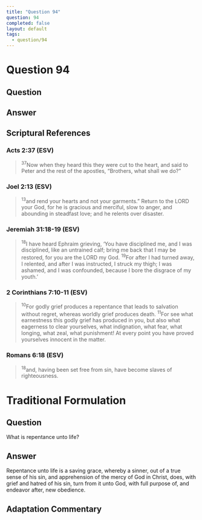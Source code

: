 ```yaml
---
title: "Question 94"
question: 94
completed: false
layout: default
tags:
  - question/94
---
```

# Question 94

## Question


## Answer


## Scriptural References
### Acts 2:37 (ESV)
> <sup>37</sup>Now when they heard this they were cut to the heart, and said to Peter and the rest of the apostles, “Brothers, what shall we do?”

### Joel 2:13 (ESV)
> <sup>13</sup>and rend your hearts and not your garments.” Return to the LORD your God, for he is gracious and merciful, slow to anger, and abounding in steadfast love; and he relents over disaster.

### Jeremiah 31:18-19 (ESV)
> <sup>18</sup>I have heard Ephraim grieving, ‘You have disciplined me, and I was disciplined, like an untrained calf; bring me back that I may be restored, for you are the LORD my God.
> <sup>19</sup>For after I had turned away, I relented, and after I was instructed, I struck my thigh; I was ashamed, and I was confounded, because I bore the disgrace of my youth.’

### 2 Corinthians 7:10-11 (ESV)
> <sup>10</sup>For godly grief produces a repentance that leads to salvation without regret, whereas worldly grief produces death.
> <sup>11</sup>For see what earnestness this godly grief has produced in you, but also what eagerness to clear yourselves, what indignation, what fear, what longing, what zeal, what punishment! At every point you have proved yourselves innocent in the matter.

### Romans 6:18 (ESV)
> <sup>18</sup>and, having been set free from sin, have become slaves of righteousness.

# Traditional Formulation
## Question
What is repentance unto life?

## Answer
Repentance unto life is a saving grace, whereby a sinner, out of a true sense of his sin, and apprehension of the mercy of God in Christ, does, with grief and hatred of his sin, turn from it unto God, with full purpose of, and endeavor after, new obedience.

## Adaptation Commentary
